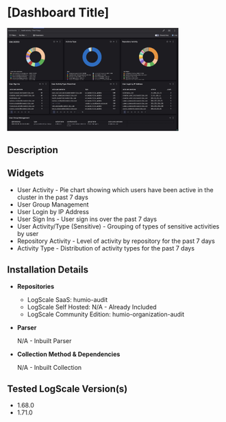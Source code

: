 # [Dashboard Title]

 <img src="https://github.com/nthnthcandrew/Falcon-Logscale-Community-Content/blob/main/vendor_content/CrowdStrike_Falcon_LogScale/Dashboards/Activity-Past7Days/Activity-Past7Days.png" alt="LogScale User Activity for the Past 7Days" width="400"/>

## Description



## Widgets
* User Activity - Pie chart showing which users have been active in the cluster in the past 7 days
* User Group Management
* User Login by IP Address
* User Sign Ins - User sign ins over the past 7 days
* User Activity/Type (Sensitive) - Grouping of types of sensitive activities by user
* Repository Activity - Level of activity by repository for the past 7 days
* Activity Type - Distribution of activity types for the past 7 days
    
## Installation Details
* **Repositories**
  * LogScale SaaS: humio-audit
  * LogScale Self Hosted: N/A - Already Included
  * LogScale Community Edition: humio-organization-audit
* **Parser**
  
  N/A - Inbuilt Parser
* **Collection Method & Dependencies**
  
  N/A - Inbuilt Collection
  
## Tested LogScale Version(s)
* 1.68.0
* 1.71.0
